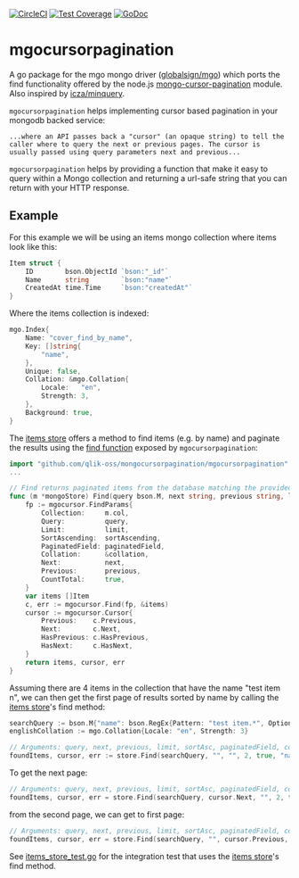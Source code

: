 [![CircleCI](https://circleci.com/gh/qlik-oss/mgocursorpagination.svg?style=svg)](https://circleci.com/gh/qlik-oss/mgocursorpagination/tree/master)
[![Test Coverage](https://api.codeclimate.com/v1/badges/4e4e0f41b11af79ca677/test_coverage)](https://codeclimate.com/github/qlik-oss/mgocursorpagination/test_coverage)
[![GoDoc](https://godoc.org/github.com/qlik-oss/mgocursorpagination?status.svg)](https://godoc.org/github.com/qlik-oss/mgocursorpagination)

# mgocursorpagination

A go package for the mgo mongo driver ([globalsign/mgo](https://github.com/globalsign/mgo)) which ports the find functionality offered by the node.js [mongo-cursor-pagination](https://github.com/mixmaxhq/mongo-cursor-pagination) module. Also inspired by [icza/minquery](https://github.com/icza/minquery).

`mgocursorpagination` helps implementing cursor based pagination in your mongodb backed service:
```
...where an API passes back a "cursor" (an opaque string) to tell the caller where to query the next or previous pages. The cursor is usually passed using query parameters next and previous...
```

`mgocursorpagination` helps by providing a function that make it easy to query within a Mongo collection and returning a url-safe string that you can return with your HTTP response.

## Example

For this example we will be using an items mongo collection where items look like this:
```go
Item struct {
    ID        bson.ObjectId `bson:"_id"`
    Name      string        `bson:"name"`
    CreatedAt time.Time     `bson:"createdAt"`
}
```

Where the items collection is indexed:
```go
mgo.Index{
    Name: "cover_find_by_name",
    Key: []string{
        "name",
    },
    Unique: false,
    Collation: &mgo.Collation{
        Locale:   "en",
        Strength: 3,
    },
    Background: true,
}
```

The [items store](./test/integration/items_store.go) offers a method to find items (e.g. by name) and paginate the results using the [find function](./mgocursor/find.go) exposed by `mgocursorpagination`:
```go
import "github.com/qlik-oss/mongocursorpagination/mgocursorpagination"
...

// Find returns paginated items from the database matching the provided query
func (m *mongoStore) Find(query bson.M, next string, previous string, limit int, sortAscending bool, paginatedField string, collation mgo.Collation) ([]Item, mgocursor.Cursor, error) {
    fp := mgocursor.FindParams{
        Collection:     m.col,
        Query:          query,
        Limit:          limit,
        SortAscending:  sortAscending,
        PaginatedField: paginatedField,
        Collation:      &collation,
        Next:           next,
        Previous:       previous,
        CountTotal:     true,
    }
    var items []Item
    c, err := mgocursor.Find(fp, &items)
    cursor := mgocursor.Cursor{
        Previous:    c.Previous,
        Next:        c.Next,
        HasPrevious: c.HasPrevious,
        HasNext:     c.HasNext,
    }
    return items, cursor, err
}
```

Assuming there are 4 items in the collection that have the name "test item n", we can then get the first page of results sorted by name by calling the [items store](./test/integration/items_store.go)'s find method:
```go
searchQuery := bson.M{"name": bson.RegEx{Pattern: "test item.*", Options: "i"}}
englishCollation := mgo.Collation{Locale: "en", Strength: 3}

// Arguments: query, next, previous, limit, sortAsc, paginatedField, collation
foundItems, cursor, err := store.Find(searchQuery, "", "", 2, true, "name", englishCollation)
```

To get the next page:
```go
// Arguments: query, next, previous, limit, sortAsc, paginatedField, collation
foundItems, cursor, err = store.Find(searchQuery, cursor.Next, "", 2, true, "name", englishCollation)
```

from the second page, we can get to first page:
```go
// Arguments: query, next, previous, limit, sortAsc, paginatedField, collation
foundItems, cursor, err = store.Find(searchQuery, "", cursor.Previous, 2, true, "name", englishCollation)
```

See [items_store_test.go](./test/integration/items_store_test.go) for the integration test that uses the [items store](./test/integration/items_store.go)'s find method.
